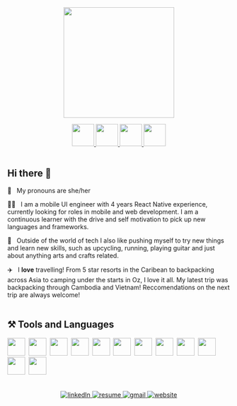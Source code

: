 <div id="header" align="center">
<img src="https://github.com/Laurencarne/Laurencarne/assets/43895098/a96667e2-a13c-4551-90c3-d722d3ff8c80" height="250">  
</div>

<p/> 
  
<div id="socialMedia" align="center">
<a href="https://www.linkedin.com/in/lauren-carne-306a2a13/" target="_blank">
<img src="https://github.com/Laurencarne/Laurencarne/assets/43895098/dc9b1c95-a8f9-4ba5-99b5-4176626f3dc4" width="50">
</a>
  
<a href="https://github.com/Laurencarne/Laurencarne/files/11949622/Lauren.Carne.Resume.Colour.pdf">
<img src="https://github.com/Laurencarne/Laurencarne/assets/43895098/b77d1fd4-0130-4bc2-9c8d-453df6b652dd" width="50">
</a>

<a href="mailto:laurencarne13@gmail.com" target="_blank">
<img src="https://github.com/Laurencarne/Laurencarne/assets/43895098/ee302739-e0b6-4683-83be-70527a4d69af" width="50">
</a>

<a href="https://laurencarne.github.io/" target="_blank">
<img src="https://github.com/Laurencarne/Laurencarne/assets/43895098/1a688378-3ead-4cdc-85e8-3a12820e7458" width="50">
</a>
</div>

<br/>
<!-- Introduce yourself here -->

<h2>Hi there 👋</h2> 

👩 &nbsp; My pronouns are she/her

👩‍💻 &nbsp; I am a mobile UI engineer with 4 years React Native experience, currently looking for roles in mobile and web development. I am a continuous learner with the drive and self motivation to pick up new languages and frameworks.

🎨 &nbsp; Outside of the world of tech I also like pushing myself to try new things and learn new skills, such as upcycling, running, playing guitar and just about anything arts and crafts related. 

✈️ &nbsp; I **love** travelling! From 5 star resorts in the Caribean to backpacking across Asia to camping under the starts in Oz, I love it all. My latest trip was backpacking through Cambodia and Vietnam! Reccomendations on the next trip are always welcome!
<br/><br/>
<h2>⚒️ Tools and Languages</h2> 

<div>
<img src="https://cdn.jsdelivr.net/gh/devicons/devicon/icons/react/react-original.svg" height=40 width=40 />&nbsp;
<img src="https://cdn.jsdelivr.net/gh/devicons/devicon/icons/javascript/javascript-original.svg" height=40 width=40/>&nbsp;
<img src="https://cdn.jsdelivr.net/gh/devicons/devicon/icons/typescript/typescript-original.svg" height=40 width=40 />&nbsp;
<img src="https://cdn.jsdelivr.net/gh/devicons/devicon/icons/nodejs/nodejs-original.svg" height=40 width=40 />&nbsp;
<img src="https://cdn.jsdelivr.net/gh/devicons/devicon/icons/graphql/graphql-plain.svg" height=40 width=40 />&nbsp;
<img src="https://cdn.jsdelivr.net/gh/devicons/devicon/icons/figma/figma-original.svg" height=40 width=40 />&nbsp;
<img src="https://cdn.jsdelivr.net/gh/devicons/devicon/icons/git/git-original.svg" height=40 width=40 />&nbsp;
<img src="https://cdn.jsdelivr.net/gh/devicons/devicon/icons/ruby/ruby-plain.svg" height=40 width=40 />&nbsp;
<img src="https://cdn.jsdelivr.net/gh/devicons/devicon/icons/rails/rails-plain.svg" height=40 width=40 />&nbsp;
<img src="https://cdn.jsdelivr.net/gh/devicons/devicon/icons/vscode/vscode-original.svg" height=40 width=40 />&nbsp;
<img src="https://cdn.jsdelivr.net/gh/devicons/devicon/icons/html5/html5-original.svg" height=40 width=40 />&nbsp;
<img src="https://cdn.jsdelivr.net/gh/devicons/devicon/icons/css3/css3-original.svg" height=40 width=40 />&nbsp;
</div>
<br/><br/>

<div id="badges" align="center">
  <a href="https://www.linkedin.com/in/lauren-carne-306a2a13/" target="_blank">
    <img src="https://img.shields.io/badge/LinkedIn-blue?style=for-the-badge&logo=linkedin&logoColor=white" alt="linkedIn"/>
  </a>
  <a href="https://github.com/Laurencarne/Laurencarne/files/11949622/Lauren.Carne.Resume.Colour.pdf" title="Resume" target="_blank">
    <img src="https://img.shields.io/badge/Resume-5C2D91?style=for-the-badge&logo=read.cv&logoColor=white" alt="resume">
  </a>
  <a href="mailto:laurencarne13@gmail.com" target="_blank">
    <img src="https://img.shields.io/badge/Gmail-D14836?style=for-the-badge&logo=gmail&logoColor=white" alt="gmail"/>
  </a>
  <a href="https://laurencarne.github.io/" title="Website" target="_blank">
    <img src="https://img.shields.io/badge/Website-1CB27E?style=for-the-badge&logo=icloud&logoColor=white" alt="website">
  </a>
</div>





